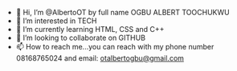 - 👋 Hi, I’m @AlbertoOT by full name OGBU ALBERT TOOCHUKWU
- 👀 I’m interested in TECH 
- 🌱 I’m currently learning HTML, CSS and C++
- 💞️ I’m looking to collaborate on GITHUB
- 📫 How to reach me...you can reach with my phone number 08168765024 and email: otalbertogbu@gmail.com

<!---
AlbertoOT/AlbertoOT is a ✨ special ✨ repository because its `README.md` (this file) appears on your GitHub profile.
You can click the Preview link to take a look at your changes.
--->
